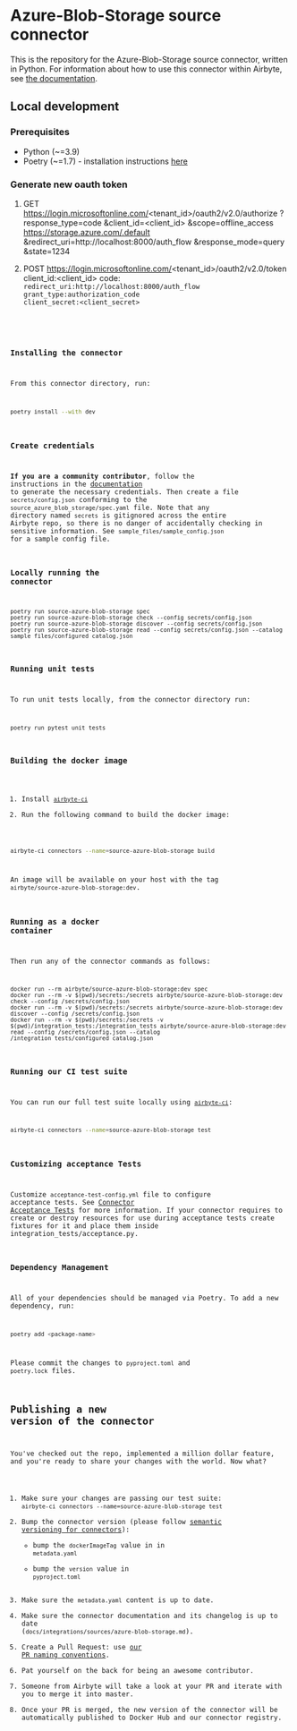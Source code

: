 # Azure-Blob-Storage source connector


This is the repository for the Azure-Blob-Storage source connector, written in Python.
For information about how to use this connector within Airbyte, see [the documentation](https://docs.airbyte.com/integrations/sources/azure-blob-storage).

## Local development

### Prerequisites
* Python (~=3.9)
* Poetry (~=1.7) - installation instructions [here](https://python-poetry.org/docs/#installation)


### Generate new oauth token

1. GET https://login.microsoftonline.com/<tenant_id>/oauth2/v2.0/authorize
    ?response_type=code
    &client_id=<client_id>
    &scope=offline_access https://storage.azure.com/.default
    &redirect_uri=http://localhost:8000/auth_flow
    &response_mode=query
    &state=1234

2. POST https://login.microsoftonline.com/<tenant_id>/oauth2/v2.0/token
client_id:<client_id>
code:<code obtained from previous request>
redirect_uri:http://localhost:8000/auth_flow
grant_type:authorization_code
client_secret:<client_secret>

### Installing the connector
From this connector directory, run:
```bash
poetry install --with dev
```


### Create credentials
**If you are a community contributor**, follow the instructions in the [documentation](https://docs.airbyte.com/integrations/sources/azure-blob-storage)
to generate the necessary credentials. Then create a file `secrets/config.json` conforming to the `source_azure_blob_storage/spec.yaml` file.
Note that any directory named `secrets` is gitignored across the entire Airbyte repo, so there is no danger of accidentally checking in sensitive information.
See `sample_files/sample_config.json` for a sample config file.


### Locally running the connector
```
poetry run source-azure-blob-storage spec
poetry run source-azure-blob-storage check --config secrets/config.json
poetry run source-azure-blob-storage discover --config secrets/config.json
poetry run source-azure-blob-storage read --config secrets/config.json --catalog sample_files/configured_catalog.json
```

### Running unit tests
To run unit tests locally, from the connector directory run:
```
poetry run pytest unit_tests
```

### Building the docker image
1. Install [`airbyte-ci`](https://github.com/airbytehq/airbyte/blob/master/airbyte-ci/connectors/pipelines/README.md)
2. Run the following command to build the docker image:
```bash
airbyte-ci connectors --name=source-azure-blob-storage build
```

An image will be available on your host with the tag `airbyte/source-azure-blob-storage:dev`.


### Running as a docker container
Then run any of the connector commands as follows:
```
docker run --rm airbyte/source-azure-blob-storage:dev spec
docker run --rm -v $(pwd)/secrets:/secrets airbyte/source-azure-blob-storage:dev check --config /secrets/config.json
docker run --rm -v $(pwd)/secrets:/secrets airbyte/source-azure-blob-storage:dev discover --config /secrets/config.json
docker run --rm -v $(pwd)/secrets:/secrets -v $(pwd)/integration_tests:/integration_tests airbyte/source-azure-blob-storage:dev read --config /secrets/config.json --catalog /integration_tests/configured_catalog.json
```

### Running our CI test suite
You can run our full test suite locally using [`airbyte-ci`](https://github.com/airbytehq/airbyte/blob/master/airbyte-ci/connectors/pipelines/README.md):
```bash
airbyte-ci connectors --name=source-azure-blob-storage test
```

### Customizing acceptance Tests
Customize `acceptance-test-config.yml` file to configure acceptance tests. See [Connector Acceptance Tests](https://docs.airbyte.com/connector-development/testing-connectors/connector-acceptance-tests-reference) for more information.
If your connector requires to create or destroy resources for use during acceptance tests create fixtures for it and place them inside integration_tests/acceptance.py.

### Dependency Management
All of your dependencies should be managed via Poetry. 
To add a new dependency, run:
```bash
poetry add <package-name>
```

Please commit the changes to `pyproject.toml` and `poetry.lock` files.

## Publishing a new version of the connector
You've checked out the repo, implemented a million dollar feature, and you're ready to share your changes with the world. Now what?
1. Make sure your changes are passing our test suite: `airbyte-ci connectors --name=source-azure-blob-storage test`
2. Bump the connector version (please follow [semantic versioning for connectors](https://docs.airbyte.com/contributing-to-airbyte/resources/pull-requests-handbook/#semantic-versioning-for-connectors)): 
    - bump the `dockerImageTag` value in in `metadata.yaml`
    - bump the `version` value in `pyproject.toml`
3. Make sure the `metadata.yaml` content is up to date.
4. Make sure the connector documentation and its changelog is up to date (`docs/integrations/sources/azure-blob-storage.md`).
5. Create a Pull Request: use [our PR naming conventions](https://docs.airbyte.com/contributing-to-airbyte/resources/pull-requests-handbook/#pull-request-title-convention).
6. Pat yourself on the back for being an awesome contributor.
7. Someone from Airbyte will take a look at your PR and iterate with you to merge it into master.
8. Once your PR is merged, the new version of the connector will be automatically published to Docker Hub and our connector registry.